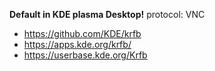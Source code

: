 **Default in KDE plasma Desktop!**
protocol: VNC
- https://github.com/KDE/krfb
- https://apps.kde.org/krfb/
- https://userbase.kde.org/Krfb
